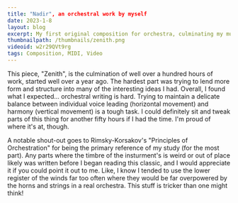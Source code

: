 ```yaml
---
title: "Nadir", an orchestral work by myself
date: 2023-1-8
layout: blog
excerpt: My first original composition for orchestra, culminating my multi-year long process of understanding different insturments and their quirks in a grandiose 150+ hr project.
thumbnailpath: /thumbnails/zenith.png
videoid: w2r29QVt9rg
tags: Composition, MIDI, Video
---
```


This piece, "Zenith", is the culmination of well over a hundred hours of work, started well over a year ago. The hardest part was trying to lend more form and structure into many of the interesting ideas I had. Overall, I found what I expected... orchestral writing is hard. Trying to maintain a delicate balance between individual voice leading (horizontal movement) and harmony (vertical movement) is a tough task. I could definitely sit and tweak parts of this thing for another fifty hours if I had the time. I'm proud of where it's at, though.

A notable shout-out goes to Rimsky-Korsakov's "Principles of Orchestration" for being the primary reference of my study (for the most part). Any parts where the timbre of the insturment's is weird or out of place likely was written before I began reading this classic, and I would appreciate it if you could point it out to me. Like, I know I tended to use the lower register of the winds far too often where they would be far overpowered by the horns and strings in a real orchestra. This stuff is tricker than one might think!

